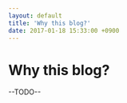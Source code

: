 ```yaml
---
layout: default
title: 'Why this blog?'
date: 2017-01-18 15:33:00 +0900
---
```


# Why this blog?
--TODO--
